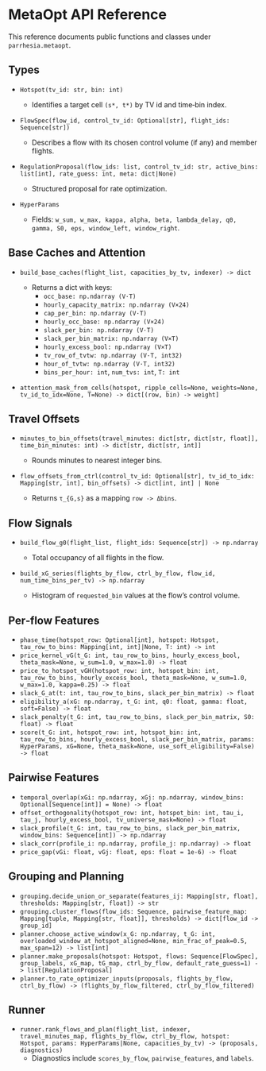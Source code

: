 # MetaOpt API Reference

This reference documents public functions and classes under `parrhesia.metaopt`.

## Types

- `Hotspot(tv_id: str, bin: int)`
  - Identifies a target cell `(s*, t*)` by TV id and time‑bin index.

- `FlowSpec(flow_id, control_tv_id: Optional[str], flight_ids: Sequence[str])`
  - Describes a flow with its chosen control volume (if any) and member flights.

- `RegulationProposal(flow_ids: list, control_tv_id: str, active_bins: list[int], rate_guess: int, meta: dict|None)`
  - Structured proposal for rate optimization.

- `HyperParams`
  - Fields: `w_sum, w_max, kappa, alpha, beta, lambda_delay, q0, gamma, S0, eps, window_left, window_right`.

## Base Caches and Attention

- `build_base_caches(flight_list, capacities_by_tv, indexer) -> dict`
  - Returns a dict with keys:
    - `occ_base: np.ndarray (V·T)`
    - `hourly_capacity_matrix: np.ndarray (V×24)`
    - `cap_per_bin: np.ndarray (V·T)`
    - `hourly_occ_base: np.ndarray (V×24)`
    - `slack_per_bin: np.ndarray (V·T)`
    - `slack_per_bin_matrix: np.ndarray (V×T)`
    - `hourly_excess_bool: np.ndarray (V×T)`
    - `tv_row_of_tvtw: np.ndarray (V·T, int32)`
    - `hour_of_tvtw: np.ndarray (V·T, int32)`
    - `bins_per_hour: int`, `num_tvs: int`, `T: int`

- `attention_mask_from_cells(hotspot, ripple_cells=None, weights=None, tv_id_to_idx=None, T=None) -> dict[(row, bin) -> weight]`

## Travel Offsets

- `minutes_to_bin_offsets(travel_minutes: dict[str, dict[str, float]], time_bin_minutes: int) -> dict[str, dict[str, int]]`
  - Rounds minutes to nearest integer bins.

- `flow_offsets_from_ctrl(control_tv_id: Optional[str], tv_id_to_idx: Mapping[str, int], bin_offsets) -> dict[int, int] | None`
  - Returns `τ_{G,s}` as a mapping `row -> Δbins`.

## Flow Signals

- `build_flow_g0(flight_list, flight_ids: Sequence[str]) -> np.ndarray`
  - Total occupancy of all flights in the flow.

- `build_xG_series(flights_by_flow, ctrl_by_flow, flow_id, num_time_bins_per_tv) -> np.ndarray`
  - Histogram of `requested_bin` values at the flow’s control volume.

## Per‑flow Features

- `phase_time(hotspot_row: Optional[int], hotspot: Hotspot, tau_row_to_bins: Mapping[int, int]|None, T: int) -> int`
- `price_kernel_vG(t_G: int, tau_row_to_bins, hourly_excess_bool, theta_mask=None, w_sum=1.0, w_max=1.0) -> float`
- `price_to_hotspot_vGH(hotspot_row: int, hotspot_bin: int, tau_row_to_bins, hourly_excess_bool, theta_mask=None, w_sum=1.0, w_max=1.0, kappa=0.25) -> float`
- `slack_G_at(t: int, tau_row_to_bins, slack_per_bin_matrix) -> float`
- `eligibility_a(xG: np.ndarray, t_G: int, q0: float, gamma: float, soft=False) -> float`
- `slack_penalty(t_G: int, tau_row_to_bins, slack_per_bin_matrix, S0: float) -> float`
- `score(t_G: int, hotspot_row: int, hotspot_bin: int, tau_row_to_bins, hourly_excess_bool, slack_per_bin_matrix, params: HyperParams, xG=None, theta_mask=None, use_soft_eligibility=False) -> float`

## Pairwise Features

- `temporal_overlap(xGi: np.ndarray, xGj: np.ndarray, window_bins: Optional[Sequence[int]] = None) -> float`
- `offset_orthogonality(hotspot_row: int, hotspot_bin: int, tau_i, tau_j, hourly_excess_bool, tv_universe_mask=None) -> float`
- `slack_profile(t_G: int, tau_row_to_bins, slack_per_bin_matrix, window_bins: Sequence[int]) -> np.ndarray`
- `slack_corr(profile_i: np.ndarray, profile_j: np.ndarray) -> float`
- `price_gap(vGi: float, vGj: float, eps: float = 1e-6) -> float`

## Grouping and Planning

- `grouping.decide_union_or_separate(features_ij: Mapping[str, float], thresholds: Mapping[str, float]) -> str`
- `grouping.cluster_flows(flow_ids: Sequence, pairwise_feature_map: Mapping[tuple, Mapping[str, float]], thresholds) -> dict[flow_id -> group_id]`
- `planner.choose_active_window(x_G: np.ndarray, t_G: int, overloaded_window_at_hotspot_aligned=None, min_frac_of_peak=0.5, max_span=12) -> list[int]`
- `planner.make_proposals(hotspot: Hotspot, flows: Sequence[FlowSpec], group_labels, xG_map, tG_map, ctrl_by_flow, default_rate_guess=1) -> list[RegulationProposal]`
- `planner.to_rate_optimizer_inputs(proposals, flights_by_flow, ctrl_by_flow) -> (flights_by_flow_filtered, ctrl_by_flow_filtered)`

## Runner

- `runner.rank_flows_and_plan(flight_list, indexer, travel_minutes_map, flights_by_flow, ctrl_by_flow, hotspot: Hotspot, params: HyperParams|None, capacities_by_tv) -> (proposals, diagnostics)`
  - Diagnostics include `scores_by_flow`, `pairwise_features`, and `labels`.

